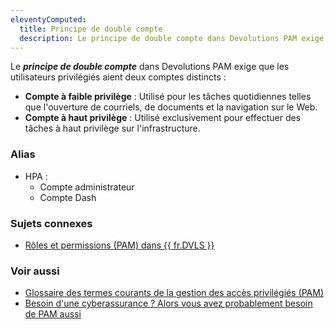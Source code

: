 ```yaml
---
eleventyComputed:
  title: Principe de double compte
  description: Le principe de double compte dans Devolutions PAM exige que les utilisateurs privilégiés aient deux comptes distincts.
---
```

Le ***principe de double compte*** dans Devolutions PAM exige que les utilisateurs privilégiés aient deux comptes distincts :

* **Compte à faible privilège** : Utilisé pour les tâches quotidiennes telles que l'ouverture de courriels, de documents et la navigation sur le Web.
* **Compte à haut privilège** : Utilisé exclusivement pour effectuer des tâches à haut privilège sur l'infrastructure.

### Alias
* HPA : 
    * Compte administrateur
    * Compte Dash

### Sujets connexes
* [Rôles et permissions (PAM) dans {{ fr.DVLS }}](/pam/server/roles-permissions/)

### Voir aussi
* [Glossaire des termes courants de la gestion des accès privilégiés (PAM)](https://blog.devolutions.net/2021/01/glossary-of-common-privileged-access-management-pam-terms/)
* [Besoin d'une cyberassurance ? Alors vous avez probablement besoin de PAM aussi](https://blog.devolutions.net/2023/10/need-cybersecurity-insurance-then-you-probably-need-pam-too/)
